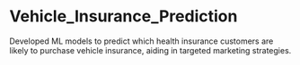 # Vehicle_Insurance_Prediction
Developed ML models to predict which health insurance customers are likely to purchase vehicle insurance, aiding in targeted marketing strategies.
